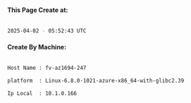 
   
#### This Page Create at:

```bash

2025-04-02 - 05:52:43 UTC

```

#### Create By Machine:

```bash

Host Name : fv-az1694-247

platform  : Linux-6.8.0-1021-azure-x86_64-with-glibc2.39

Ip Local  : 10.1.0.166

```

